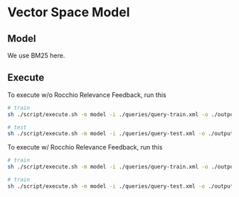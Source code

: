 # Vector Space Model

## Model

We use BM25 here.

## Execute

To execute w/o Rocchio Relevance Feedback, run this

```bash
# train
sh ./script/execute.sh -m model -i ./queries/query-train.xml -o ./output/ranking-train-v1.csv -d ./CIRB010/

# test
sh ./script/execute.sh -m model -i ./queries/query-test.xml -o ./output/ranking-test-v1.csv -d ./CIRB010/
```

To execute w/ Rocchio Relevance Feedback, run this

```bash
# train
sh ./script/execute.sh -m model -i ./queries/query-train.xml -o ./output/ranking-train-v1.csv -d ./CIRB010/ -r

# train
sh ./script/execute.sh -m model -i ./queries/query-test.xml -o ./output/ranking-test-v1.csv -d ./CIRB010/ -r
```
